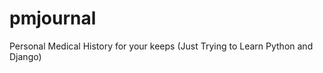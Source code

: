 pmjournal
=========

Personal Medical History for your keeps (Just Trying to Learn Python and Django)
